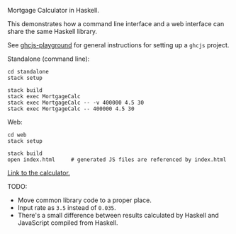 Mortgage Calculator in Haskell.

This demonstrates how a command line interface and a web interface can share
the same Haskell library.

See [ghcjs-playground](https://github.com/harryxp/ghcjs-playground) for general
instructions for setting up a `ghcjs` project.

Standalone (command line):

    cd standalone
    stack setup

    stack build
    stack exec MortgageCalc
    stack exec MortgageCalc -- -v 400000 4.5 30
    stack exec MortgageCalc -- 400000 4.5 30

Web:

    cd web
    stack setup

    stack build
    open index.html     # generated JS files are referenced by index.html

[Link to the calculator.](https://cdn.rawgit.com/harryxp/MortgageCalc/326b42c3/web/dist/index.html)

TODO:

* Move common library code to a proper place.
* Input rate as `3.5` instead of `0.035`.
* There's a small difference between results calculated by Haskell and JavaScript compiled from Haskell.

